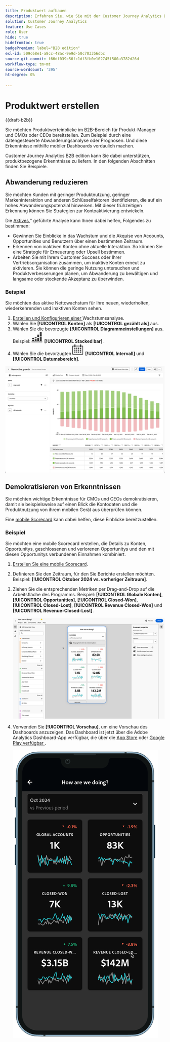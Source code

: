 ```yaml
---
title: Produktwert aufbauen
description: Erfahren Sie, wie Sie mit der Customer Journey Analytics B2B edition einen Produktwert schaffen.
solution: Customer Journey Analytics
feature: Use Cases
role: User
hide: true
hidefromtoc: true
badgePremium: label="B2B edition"
exl-id: 509c68e1-a8cc-48ac-9e9d-50c703356dbc
source-git-commit: f66df039c56fc1df3fb0e102745f500a3782d26d
workflow-type: tm+mt
source-wordcount: '395'
ht-degree: 0%

---
```


# Produktwert erstellen

{{draft-b2b}}

Sie möchten Produktwerteinblicke im B2B-Bereich für Produkt-Manager und CMOs oder CEOs bereitstellen. Zum Beispiel durch eine datengesteuerte Abwanderungsanalyse oder Prognosen. Und diese Erkenntnisse mithilfe mobiler Dashboards verdaulich machen.

Customer Journey Analytics B2B edition kann Sie dabei unterstützen, produktbezogene Erkenntnisse zu liefern. In den folgenden Abschnitten finden Sie Beispiele.


## Abwanderung reduzieren

Sie möchten Kunden mit geringer Produktnutzung, geringer Markeninteraktion und anderen Schlüsselfaktoren identifizieren, die auf ein hohes Abwanderungspotenzial hinweisen. Mit dieser frühzeitigen Erkennung können Sie Strategien zur Kontoaktivierung entwickeln.

Die [Aktives ](/help/guided-analysis/types/active-growth.md)&quot; geführte Analyse kann Ihnen dabei helfen, Folgendes zu bestimmen:

* Gewinnen Sie Einblicke in das Wachstum und die Akquise von Accounts, Opportunities und Benutzern über einen bestimmten Zeitraum.
* Erkennen von inaktiven Konten ohne aktuelle Interaktion. So können Sie eine Strategie für Erneuerung oder Upsell bestimmen.
* Arbeiten Sie mit Ihrem Customer Success oder Ihrer Vertriebsorganisation zusammen, um inaktive Konten erneut zu aktivieren. Sie können die geringe Nutzung untersuchen und Produktverbesserungen planen, um Abwanderung zu bewältigen und langsame oder stockende Akzeptanz zu überwinden.

### Beispiel

Sie möchten das aktive Nettowachstum für Ihre neuen, wiederholten, wiederkehrenden und inaktiven Konten sehen.

1. [Erstellen und Konfigurieren einer ](/help/guided-analysis/types/active-growth.md) Wachstumsanalyse.
1. Wählen Sie **[!UICONTROL Konten]** als **[!UICONTROL gezählt als]** aus.
1. Wählen Sie die bevorzugte **[!UICONTROL Diagrammeinstellungen]** aus. Beispiel: ![GraphBarVerticalStacked](/help/assets/icons/GraphBarVerticalStacked.svg) **[!UICONTROL Stacked bar]**.
1. Wählen Sie die bevorzugten ![Kalender](/help/assets/icons/Calendar.svg) **[!UICONTROL Intervall]** und **[!UICONTROL Datumsbereich]**.

![B2B-Anwendungsfall - Steigerung des Produktwerts - Verringerung der Abwanderung - aktives Wachstum](assets/b2b-uc-build-product-value-active-growth.png)


## Demokratisieren von Erkenntnissen

Sie möchten wichtige Erkenntnisse für CMOs und CEOs demokratisieren, damit sie beispielsweise auf einen Blick die Kontodaten und die Produktnutzung von ihrem mobilen Gerät aus überprüfen können.

Eine [mobile Scorecard](/help/mobile-app/home.md) kann dabei helfen, diese Einblicke bereitzustellen.

### Beispiel

Sie möchten eine mobile Scorecard erstellen, die Details zu Konten, Opportunitys, geschlossenen und verlorenen Opportunitys und den mit diesen Opportunitys verbundenen Einnahmen kombiniert.

1. [Erstellen Sie eine mobile Scorecard](/help/mobile-app/create-scorecard.md).
1. Definieren Sie den Zeitraum, für den Sie Berichte erstellen möchten. Beispiel: **[!UICONTROL Oktober 2024 vs. vorheriger Zeitraum]**.
1. Ziehen Sie die entsprechenden Metriken per Drag-and-Drop auf die Arbeitsfläche des Programms. Beispiel: **[!UICONTROL Globale Konten]**, **[!UICONTROL Opportunities]**, **[!UICONTROL Closed-Won]**, **[!UICONTROL Closed-Lost]**, **[!UICONTROL Revenue Closed-Won]** und **[!UICONTROL Revenue-Closed-Lost]**.

   ![B2B-Anwendungsfall - Produktnutzen steigern - Einblicke demokratisieren - Mobile Scorecard](assets/b2b-uc-build-product-value-mobile-scorecard.png)

1. Verwenden Sie **[!UICONTROL Vorschau]**, um eine Vorschau des Dashboards anzuzeigen. Das Dashboard ist jetzt über die Adobe Analytics Dashboard-App verfügbar, die über die [App Store](https://apps.apple.com/us/app/adobe-analytics-dashboards/id1509062264) oder [Google Play verfügbar ](https://play.google.com/store/apps/details?id=com.adobe.analyticsdashboards).

   ![B2B-Anwendungsfall - Produktnutzen aufbauen - Einblicke demokratisieren - Mobile Scorecard-Vorschau](assets/b2b-uc-build-product-value-mobile-scorecard-preview.png)
